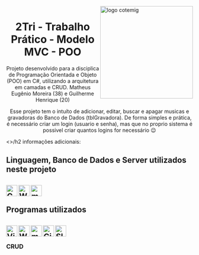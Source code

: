<img align="right" alt="logo cotemig" width= "250px" src="https://www.assespro-mg.org.br/wp-content/uploads/2018/05/Cotemig-Associados.png" />
<h1 align="center">2Tri - Trabalho Prático - Modelo MVC - POO</h1> 
<p align="center">Projeto desenvolvido para a disciplica de Programação Orientada e Objeto (POO) em C#, utilizando a arquitetura em camadas e CRUD. Matheus Eugênio Moreira (38) e Guilherme Henrique (20)</p>
<p align="center">Esse projeto tem o intuíto de adicionar, editar, buscar e apagar musicas e gravadoras do Banco de Dados (tblGravadora). De forma simples e prática, é necessário criar um login (usuario e senha), mas que no proprio sistema é possivel criar quantos logins for necessário 😉</p>
<>/h2 informações adicionais: <h2/>

<h2>Linguagem, Banco de Dados e Server utilizados neste projeto<h2/>

<a href="#">
  <img align="left" alt="C#" width="30px" src="https://upload.wikimedia.org/wikipedia/commons/7/7a/C_Sharp_logo.svg" />
</a>

<a href="#">
  <img align="left" alt="Wampserver" width="30px" src="https://img1.gratispng.com/20180910/tjs/kisspng-wampserver-web-server-computer-servers-xampp-file-wampserver-logo-svg-wikimedia-commons-5b972ac8ec8e70.7459369615366335449689.jpg" />
</a>

<a href="#">
  <img align="left" alt="mysql" width="30px" color="white" src="https://miro.medium.com/max/1200/1*DZyivhX9QpnKxovKyQjZEw.png" />
</a>
<br/>

<h2>Programas utilizados<h2/>


<a href="#">
  <img align="left" alt="Visual Studio" width="30px" src="https://visualstudio.microsoft.com/wp-content/uploads/2019/02/VSWinIcon_100x.png" />
</a>

<a href="#">
  <img align="left" alt="Wampserver" width="30px" src="https://img1.gratispng.com/20180910/tjs/kisspng-wampserver-web-server-computer-servers-xampp-file-wampserver-logo-svg-wikimedia-commons-5b972ac8ec8e70.7459369615366335449689.jpg" />
</a>

<a href="#">
  <img align="left" alt="mysqlWorkbench" width="30px" color="white" src="https://i.pinimg.com/originals/e9/bd/82/e9bd82cf92894a080eb23a15c246c52b.png" />
</a>

<a href="#">
  <img align="left" alt="Github" width="30px" src="https://image.flaticon.com/icons/png/512/25/25231.png" />
</a>

<a href="#">
  <img align="left" alt="Slack" width="30px" src="https://image.flaticon.com/icons/png/512/2762/2762451.png" />
</a>

<br/>
<h3 align="left">CRUD</h3>
